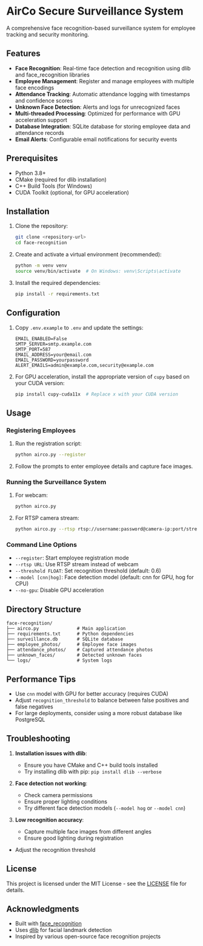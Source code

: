 # AirCo Secure Surveillance System

A comprehensive face recognition-based surveillance system for employee tracking and security monitoring.

## Features

- **Face Recognition**: Real-time face detection and recognition using dlib and face_recognition libraries
- **Employee Management**: Register and manage employees with multiple face encodings
- **Attendance Tracking**: Automatic attendance logging with timestamps and confidence scores
- **Unknown Face Detection**: Alerts and logs for unrecognized faces
- **Multi-threaded Processing**: Optimized for performance with GPU acceleration support
- **Database Integration**: SQLite database for storing employee data and attendance records
- **Email Alerts**: Configurable email notifications for security events

## Prerequisites

- Python 3.8+
- CMake (required for dlib installation)
- C++ Build Tools (for Windows)
- CUDA Toolkit (optional, for GPU acceleration)

## Installation

1. Clone the repository:
   ```bash
   git clone <repository-url>
   cd face-recognition
   ```

2. Create and activate a virtual environment (recommended):
   ```bash
   python -m venv venv
   source venv/bin/activate  # On Windows: venv\Scripts\activate
   ```

3. Install the required dependencies:
   ```bash
   pip install -r requirements.txt
   ```

## Configuration

1. Copy `.env.example` to `.env` and update the settings:
   ```
   EMAIL_ENABLED=False
   SMTP_SERVER=smtp.example.com
   SMTP_PORT=587
   EMAIL_ADDRESS=your@email.com
   EMAIL_PASSWORD=yourpassword
   ALERT_EMAILS=admin@example.com,security@example.com
   ```

2. For GPU acceleration, install the appropriate version of `cupy` based on your CUDA version:
   ```bash
   pip install cupy-cuda11x  # Replace x with your CUDA version
   ```

## Usage

### Registering Employees

1. Run the registration script:
   ```bash
   python airco.py --register
   ```

2. Follow the prompts to enter employee details and capture face images.

### Running the Surveillance System

1. For webcam:
   ```bash
   python airco.py
   ```

2. For RTSP camera stream:
   ```bash
   python airco.py --rtsp rtsp://username:password@camera-ip:port/stream
   ```

### Command Line Options

- `--register`: Start employee registration mode
- `--rtsp URL`: Use RTSP stream instead of webcam
- `--threshold FLOAT`: Set recognition threshold (default: 0.6)
- `--model [cnn|hog]`: Face detection model (default: cnn for GPU, hog for CPU)
- `--no-gpu`: Disable GPU acceleration

## Directory Structure

```
face-recognition/
├── airco.py              # Main application
├── requirements.txt      # Python dependencies
├── surveillance.db       # SQLite database
├── employee_photos/      # Employee face images
├── attendance_photos/    # Captured attendance photos
├── unknown_faces/        # Detected unknown faces
└── logs/                 # System logs
```

## Performance Tips

- Use `cnn` model with GPU for better accuracy (requires CUDA)
- Adjust `recognition_threshold` to balance between false positives and false negatives
- For large deployments, consider using a more robust database like PostgreSQL

## Troubleshooting

1. **Installation issues with dlib**:
   - Ensure you have CMake and C++ build tools installed
   - Try installing dlib with pip: `pip install dlib --verbose`

2. **Face detection not working**:
   - Check camera permissions
   - Ensure proper lighting conditions
   - Try different face detection models (`--model hog` or `--model cnn`)

3. **Low recognition accuracy**:
   - Capture multiple face images from different angles
   - Ensure good lighting during registration
  - Adjust the recognition threshold

## License

This project is licensed under the MIT License - see the [LICENSE](LICENSE) file for details.

## Acknowledgments

- Built with [face_recognition](https://github.com/ageitgey/face_recognition)
- Uses [dlib](http://dlib.net/) for facial landmark detection
- Inspired by various open-source face recognition projects
